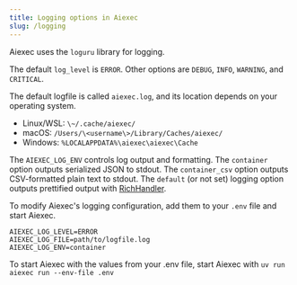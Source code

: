 ```yaml
---
title: Logging options in Aiexec
slug: /logging
---
```


Aiexec uses the `loguru` library for logging.

The default `log_level` is `ERROR`. Other options are `DEBUG`, `INFO`, `WARNING`, and `CRITICAL`.

The default logfile is called `aiexec.log`, and its location depends on your operating system.

* Linux/WSL: `\~/.cache/aiexec/`
* macOS: `/Users/\<username\>/Library/Caches/aiexec/`
* Windows: `%LOCALAPPDATA%\aiexec\aiexec\Cache`

The `AIEXEC_LOG_ENV` controls log output and formatting. The `container` option outputs serialized JSON to stdout. The `container_csv` option outputs CSV-formatted plain text to stdout. The `default` (or not set) logging option outputs prettified output with [RichHandler](https://rich.readthedocs.io/en/stable/reference/logging.html).

To modify Aiexec's logging configuration, add them to your `.env` file and start Aiexec.

```text
AIEXEC_LOG_LEVEL=ERROR
AIEXEC_LOG_FILE=path/to/logfile.log
AIEXEC_LOG_ENV=container
```

To start Aiexec with the values from your .env file, start Aiexec with `uv run aiexec run --env-file .env`